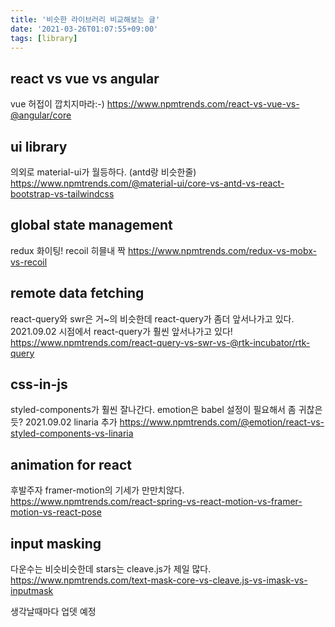 ```yaml
---
title: '비슷한 라이브러리 비교해보는 글'
date: '2021-03-26T01:07:55+09:00'
tags: [library]
---
```


## react vs vue vs angular

vue 허접이 깝치지마라:-)
https://www.npmtrends.com/react-vs-vue-vs-@angular/core

## ui library

의외로 material-ui가 월등하다. (antd랑 비슷한줄)
https://www.npmtrends.com/@material-ui/core-vs-antd-vs-react-bootstrap-vs-tailwindcss

## global state management

redux 화이팅!
recoil 히믈내 짝
https://www.npmtrends.com/redux-vs-mobx-vs-recoil

## remote data fetching

react-query와 swr은 거~의 비슷한데 react-query가 좀더 앞서나가고 있다.
2021.09.02 시점에서 react-query가 훨씬 앞서나가고 있다!
https://www.npmtrends.com/react-query-vs-swr-vs-@rtk-incubator/rtk-query

## css-in-js

styled-components가 훨씬 잘나간다. emotion은 babel 설정이 필요해서 좀 귀찮은듯?
2021.09.02 linaria 추가
https://www.npmtrends.com/@emotion/react-vs-styled-components-vs-linaria

## animation for react

후발주자 framer-motion의 기세가 만만치않다.
https://www.npmtrends.com/react-spring-vs-react-motion-vs-framer-motion-vs-react-pose

## input masking

다운수는 비슷비슷한데 stars는 cleave.js가 제일 많다.
https://www.npmtrends.com/text-mask-core-vs-cleave.js-vs-imask-vs-inputmask

생각날때마다 업뎃 예정
